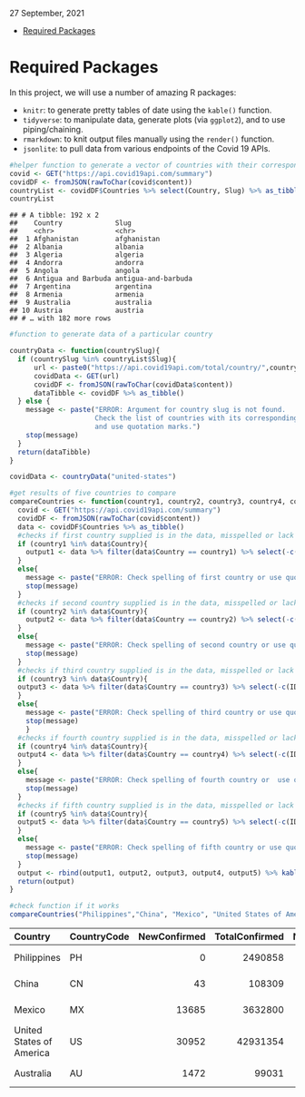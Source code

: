 27 September, 2021

-   [Required Packages](#required-packages)

# Required Packages

In this project, we will use a number of amazing R packages:

-   `knitr`: to generate pretty tables of date using the `kable()`
    function.  
-   `tidyverse`: to manipulate data, generate plots (via `ggplot2`), and
    to use piping/chaining.  
-   `rmarkdown`: to knit output files manually using the `render()`
    function.  
-   `jsonlite`: to pull data from various endpoints of the Covid 19
    APIs.

``` r
#helper function to generate a vector of countries with their corresponding Slug name.
covid <- GET("https://api.covid19api.com/summary")
covidDF <- fromJSON(rawToChar(covid$content))
countryList <- covidDF$Countries %>% select(Country, Slug) %>% as_tibble()
countryList
```

    ## # A tibble: 192 x 2
    ##    Country             Slug               
    ##    <chr>               <chr>              
    ##  1 Afghanistan         afghanistan        
    ##  2 Albania             albania            
    ##  3 Algeria             algeria            
    ##  4 Andorra             andorra            
    ##  5 Angola              angola             
    ##  6 Antigua and Barbuda antigua-and-barbuda
    ##  7 Argentina           argentina          
    ##  8 Armenia             armenia            
    ##  9 Australia           australia          
    ## 10 Austria             austria            
    ## # … with 182 more rows

``` r
#function to generate data of a particular country

countryData <- function(countrySlug){
  if (countrySlug %in% countryList$Slug){
      url <- paste0("https://api.covid19api.com/total/country/",countrySlug)
      covidData <- GET(url)
      covidDF <- fromJSON(rawToChar(covidData$content))
      dataTibble <- covidDF %>% as_tibble()
  } else {
    message <- paste("ERROR: Argument for country slug is not found.
                     Check the list of countries with its corresponding slug name
                     and use quotation marks.")
    stop(message)
  }
  return(dataTibble)
}

covidData <- countryData("united-states")
```

``` r
#get results of five countries to compare
compareCountries <- function(country1, country2, country3, country4, country5){
  covid <- GET("https://api.covid19api.com/summary")
  covidDF <- fromJSON(rawToChar(covid$content))
  data <- covidDF$Countries %>% as_tibble()
  #checks if first country supplied is in the data, misspelled or lack quotation marks
  if (country1 %in% data$Country){
    output1 <- data %>% filter(data$Country == country1) %>% select(-c(ID,Slug, Premium))
  }
  else{
    message <- paste("ERROR: Check spelling of first country or use quotation marks.")
    stop(message)
  }
  #checks if second country supplied is in the data, misspelled or lack quotation marks
  if (country2 %in% data$Country){
    output2 <- data %>% filter(data$Country == country2) %>% select(-c(ID,Slug, Premium))
  }
  else{
    message <- paste("ERROR: Check spelling of second country or use quotation marks.")
    stop(message)
  }
  #checks if third country supplied is in the data, misspelled or lack quotation marks
  if (country3 %in% data$Country){
  output3 <- data %>% filter(data$Country == country3) %>% select(-c(ID,Slug, Premium))
  }
  else{
    message <- paste("ERROR: Check spelling of third country or use quotation marks.")
    stop(message)
    }
  #checks if fourth country supplied is in the data, misspelled or lack quotation marks  
  if (country4 %in% data$Country){
  output4 <- data %>% filter(data$Country == country4) %>% select(-c(ID,Slug, Premium))
  }
  else{
    message <- paste("ERROR: Check spelling of fourth country or  use quotation marks.")
    stop(message)
  }
  #checks if fifth country supplied is in the data, misspelled or lack quotation marks  
  if (country5 %in% data$Country){
  output5 <- data %>% filter(data$Country == country5) %>% select(-c(ID,Slug, Premium))
  }
  else{
    message <- paste("ERROR: Check spelling of fifth country or use quotation marks.")
    stop(message)
  }
  output <- rbind(output1, output2, output3, output4, output5) %>% kable()
  return(output)
}

#check function if it works
compareCountries("Philippines","China", "Mexico", "United States of America", "Australia")
```

| Country                  | CountryCode | NewConfirmed | TotalConfirmed | NewDeaths | TotalDeaths | NewRecovered | TotalRecovered | Date                     |
|:-------------------------|:------------|-------------:|---------------:|----------:|------------:|-------------:|---------------:|:-------------------------|
| Philippines              | PH          |            0 |        2490858 |         0 |       37405 |            0 |              0 | 2021-09-27T21:02:33.248Z |
| China                    | CN          |           43 |         108309 |         0 |        4849 |            0 |              0 | 2021-09-27T21:02:33.248Z |
| Mexico                   | MX          |        13685 |        3632800 |       747 |      275450 |            0 |              0 | 2021-09-27T21:02:33.248Z |
| United States of America | US          |        30952 |       42931354 |       286 |      688032 |            0 |              0 | 2021-09-27T21:02:33.248Z |
| Australia                | AU          |         1472 |          99031 |        14 |        1245 |            0 |              0 | 2021-09-27T21:02:33.248Z |
